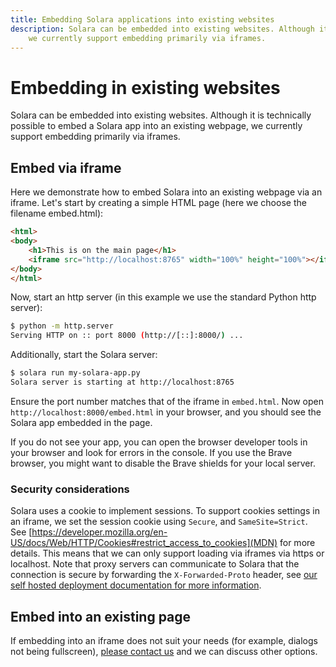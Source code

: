 ```yaml
---
title: Embedding Solara applications into existing websites
description: Solara can be embedded into existing websites. Although it is technically possible to embed a Solara app into an existing webpage,
    we currently support embedding primarily via iframes.
---
```


# Embedding in existing websites

Solara can be embedded into existing websites. Although it is technically possible to embed a Solara app into an existing webpage, we currently support embedding primarily via iframes.


## Embed via iframe

Here we demonstrate how to embed Solara into an existing webpage via an iframe. Let's start by creating a simple HTML page (here we choose the filename embed.html):

```html
<html>
<body>
    <h1>This is on the main page</h1>
    <iframe src="http://localhost:8765" width="100%" height="100%"></iframe>
</body>
</html>
```

Now, start an http server (in this example we use the standard Python http server):
```bash
$ python -m http.server
Serving HTTP on :: port 8000 (http://[::]:8000/) ...
```

Additionally, start the Solara server:

```bash
$ solara run my-solara-app.py
Solara server is starting at http://localhost:8765
```

Ensure the port number matches that of the iframe in `embed.html`. Now open `http://localhost:8000/embed.html` in your browser, and you should see the Solara app embedded in the page.

If you do not see your app, you can open the browser developer tools in your browser and look for errors in the console. If you use the Brave browser, you might want to disable the Brave shields for your local server.

### Security considerations

Solara uses a cookie to implement sessions. To support cookies settings in an iframe, we set the session cookie using `Secure`, and `SameSite=Strict`. See [https://developer.mozilla.org/en-US/docs/Web/HTTP/Cookies#restrict_access_to_cookies](MDN) for more details. This means that we can only support loading via iframes via https or localhost. Note that proxy servers can communicate to
Solara that the connection is secure by forwarding the `X-Forwarded-Proto` header, see [our self hosted deployment documentation for more information](https://solara.dev/documentation/getting_started/deploying/self-hosted).


## Embed into an existing page

If embedding into an iframe does not suit your needs (for example, dialogs not being fullscreen), [please contact us](/contact) and we can discuss other options.
